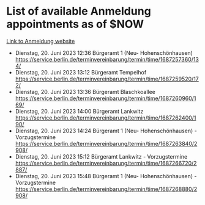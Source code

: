 # List of available Anmeldung appointments as of $NOW
[Link to Anmeldung website](https://service.berlin.de/terminvereinbarung/termin/tag.php?termin=1&anliegen[]=120686&dienstleisterlist=122210,122217,327316,122219,327312,122227,327314,122231,327346,122243,327348,122254,122252,329742,122260,329745,122262,329748,122271,327278,122273,327274,122277,327276,330436,122280,327294,122282,327290,122284,327292,122291,327270,122285,327266,122286,327264,122296,327268,150230,329760,122297,327286,122294,327284,122312,329763,122314,329775,122304,327330,122311,327334,122309,327332,317869,122281,327352,122279,329772,122283,122276,327324,122274,327326,122267,329766,122246,327318,122251,327320,122257,327322,122208,327298,122226,327300&herkunft=http%3A%2F%2Fservice.berlin.de%2Fdienstleistung%2F120686%2F)
- Dienstag, 20. Juni 2023 12:36 Bürgeramt 1 (Neu- Hohenschönhausen) https://service.berlin.de/terminvereinbarung/termin/time/1687257360/134/
- Dienstag, 20. Juni 2023 13:12 Bürgeramt Tempelhof https://service.berlin.de/terminvereinbarung/termin/time/1687259520/172/
- Dienstag, 20. Juni 2023 13:36 Bürgeramt Blaschkoallee https://service.berlin.de/terminvereinbarung/termin/time/1687260960/169/
- Dienstag, 20. Juni 2023 14:00 Bürgeramt Lankwitz https://service.berlin.de/terminvereinbarung/termin/time/1687262400/190/
- Dienstag, 20. Juni 2023 14:24 Bürgeramt 1 (Neu- Hohenschönhausen) - Vorzugstermine https://service.berlin.de/terminvereinbarung/termin/time/1687263840/2908/
- Dienstag, 20. Juni 2023 15:12 Bürgeramt Lankwitz - Vorzugstermine https://service.berlin.de/terminvereinbarung/termin/time/1687266720/2887/
- Dienstag, 20. Juni 2023 15:48 Bürgeramt 1 (Neu- Hohenschönhausen) - Vorzugstermine https://service.berlin.de/terminvereinbarung/termin/time/1687268880/2908/
